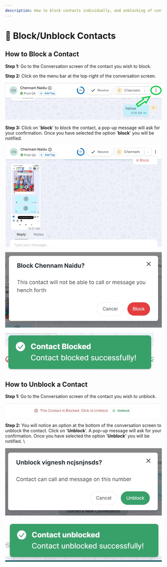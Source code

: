 ```yaml
---
description: How to block contacts individually, and unblocking of contacts.
---
```


# 🚫 Block/Unblock Contacts

## How to Block a Contact&#x20;

**Step 1:** Go to the Conversation screen of the contact you wish to block.&#x20;

**Step 2:** Click on the menu bar at the top-right of the conversation screen.

![](../../.gitbook/assets/block.jpg)

**Step 3:** Click on '**block**' to block the contact, a pop-up message will ask for your confirmation. Once you have selected the option '**block**' you will be notified.&#x20;

![Click on Block](../../.gitbook/assets/block1.jpg)

![Block Contact Confirmation](../../.gitbook/assets/block2.jpg)

![Contact Blocked](../../.gitbook/assets/block3.jpg)

## How to Unblock a Contact

**Step 1:** Go to the Conversation screen of the contact you wish to unblock.

![](../../.gitbook/assets/block4.jpg)

**Step 2:** You will notice an option at the bottom of the conversation screen to unblock the contact. Click on '**Unblock**'.  A pop-up message will ask for your confirmation. Once you have selected the option '**Unblock**' you will be notified. \


![Unblock Contact Confirmation](<../../.gitbook/assets/block 5.jpg>)

![Contact Unblocked](<../../.gitbook/assets/block 6.jpg>)
